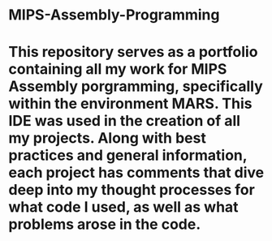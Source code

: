 # MIPS-Assembly-Programming
# This repository serves as a portfolio containing all my work for MIPS Assembly porgramming, specifically within the environment MARS. This IDE was used in the creation of all my projects. Along with best practices and general information, each project has comments that dive deep into my thought processes for what code I used, as well as what problems arose in the code.
